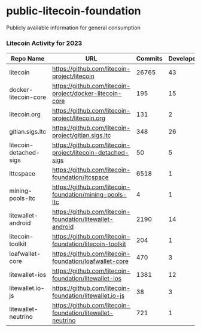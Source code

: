 # public-litecoin-foundation
Publicly available information for general consumption

### Litecoin Activity for 2023  
 
| Repo Name | URL | Commits| Developers |
|-----|-----|-----|-----|
| litecoin |	https://github.com/litecoin-project/litecoin	| 26765 | 	43 |
| docker-litecoin-core |	https://github.com/litecoin-project/docker-litecoin-core |	195	| 15|
| litecoin.org |	https://github.com/litecoin-project/litecoin.org | 131 |	2|
| gitian.sigs.ltc |	https://github.com/litecoin-project/gitian.sigs.ltc	| 348	| 26|
| litecoin-detached-sigs|	https://github.com/litecoin-project/litecoin-detached-sigs	| 50 |	5 |
| lttcspace	| https://github.com/litecoin-foundation/ltcspace |	6518 | 1 |
| mining-pools-ltc |	https://github.com/litecoin-foundation/mining-pools-ltc |	4	| 1 |
| litewallet-android	| https://github.com/litecoin-foundation/litewallet-android |	2190	| 14 |
| litecoin-toolkit |	https://github.com/litecoin-foundation/litecoin-toolkit	| 204 |	1 |
| loafwallet-core |	https://github.com/litecoin-foundation/loafwallet-core |	470	 |3 |
| litewallet-ios |	https://github.com/litecoin-foundation/litewallet-ios	| 1381 |	12 |
| litewallet.io-js |	https://github.com/litecoin-foundation/litewallet.io-js |	38	| 3 |
| litewallet-neutrino |	https://github.com/litecoin-foundation/litewallet-neutrino |	721 |	1 |
